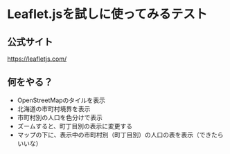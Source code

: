 # Leaflet.jsを試しに使ってみるテスト

## 公式サイト
https://leafletjs.com/

## 何をやる？

* OpenStreetMapのタイルを表示
* 北海道の市町村境界を表示
* 市町村別の人口を色分けで表示
* ズームすると、町丁目別の表示に変更する
* マップの下に、表示中の市町村別（町丁目別）の人口の表を表示（できたらいいな）
